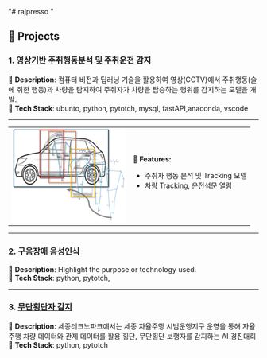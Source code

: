 "# rajpresso " 

## 🚀 Projects

### 1. [영상기반 주취행동분석 및 주취운전 감지](https://github.com/rajpresso/IntoxiTrackSense)
🔹 **Description**: 컴퓨터 비전과 딥러닝 기술을 활용하여 영상(CCTV)에서 주취행동(술에 취한 행동)과 차량을 탐지하여 주취자가 차량을 탑승하는 행위를 감지하는 모델을 개발.  
🔹 **Tech Stack**: ubunto, python, pytotch, mysql, fastAPI,anaconda, vscode  

---
<table>
  <tr>
    <td>
      <img src="images/주취차량탑승모델.png" alt="Project Screenshot" width="230"/>
    </td>
    <td>
        <b>🔹 Features:</b>
      <ul>
        <li>주취자 행동 분석 및 Tracking 모델</li>
        <li>차량 Tracking, 운전석문 열림</li>
      </ul>
    </td>
  </tr>
</table>

---

### 2. [구음장애 음성인식](https://github.com/rajpresso/Voice_recognition)
🔹 **Description**: Highlight the purpose or technology used.  
🔹 **Tech Stack**: python, pytotch,

---

### 3. [무단횡단자 감지](https://github.com/rajpresso/Jaywalk-detection)
🔹 **Description**: 세종테크노파크에서는 세종 자율주행 시범운행지구 운영을 통해 자율주행 차량 데이터와 관제 데이터를 활용 횡단, 무단횡단 보행자를 감지하는 AI 경진대회
🔹 **Tech Stack**: python, pytotch